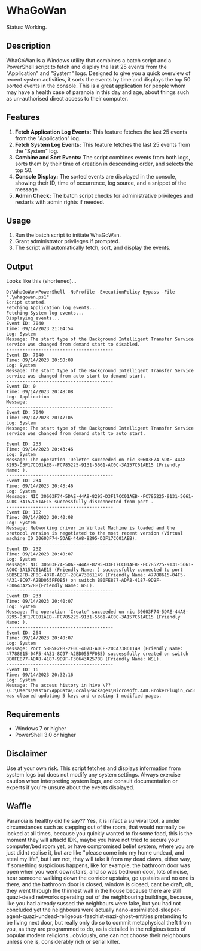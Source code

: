 # WhaGoWan
Status: Working.

## Description
WhaGoWan is a Windows utility that combines a batch script and a PowerShell script to fetch and display the last 25 events from the "Application" and "System" logs. Designed to give you a quick overview of recent system activities, it sorts the events by time and displays the top 50 sorted events in the console. This is a great application for people whom may have a health case of paranoia in this day and age, about things such as un-authorised direct access to their computer.

## Features

1. **Fetch Application Log Events:** This feature fetches the last 25 events from the "Application" log.
2. **Fetch System Log Events:** This feature fetches the last 25 events from the "System" log.
3. **Combine and Sort Events:** The script combines events from both logs, sorts them by their time of creation in descending order, and selects the top 50.
4. **Console Display:** The sorted events are displayed in the console, showing their ID, time of occurrence, log source, and a snippet of the message.
5. **Admin Check:** The batch script checks for administrative privileges and restarts with admin rights if needed.

## Usage

1. Run the batch script to initiate WhaGoWan.
2. Grant administrator privileges if prompted.
3. The script will automatically fetch, sort, and display the events.

## Output
Looks like this (shortened)...
```
D:\WhaGoWan>PowerShell -NoProfile -ExecutionPolicy Bypass -File ".\whagowan.ps1"
Script started.
Fetching Application log events...
Fetching System log events...
Displaying events...
Event ID: 7040
Time: 09/14/2023 21:04:54
Log: System
Message: The start type of the Background Intelligent Transfer Service service was changed from demand start to disabled.
----------------------------------------
Event ID: 7040
Time: 09/14/2023 20:50:08
Log: System
Message: The start type of the Background Intelligent Transfer Service service was changed from auto start to demand start.
----------------------------------------
Event ID: 0
Time: 09/14/2023 20:48:08
Log: Application
Message:
----------------------------------------
Event ID: 7040
Time: 09/14/2023 20:47:05
Log: System
Message: The start type of the Background Intelligent Transfer Service service was changed from demand start to auto start.
----------------------------------------
Event ID: 233
Time: 09/14/2023 20:43:46
Log: System
Message: The operation 'Delete' succeeded on nic 30603F74-5DAE-44A8-8295-D3F17CC01AEB--FC785225-9131-5661-AC0C-3A157C61AE15 (Friendly Name: ).
----------------------------------------
Event ID: 234
Time: 09/14/2023 20:43:46
Log: System
Message: NIC 30603F74-5DAE-44A8-8295-D3F17CC01AEB--FC785225-9131-5661-AC0C-3A157C61AE15 successfully disconnected from port .
----------------------------------------
Event ID: 102
Time: 09/14/2023 20:40:08
Log: System
Message: Networking driver in Virtual Machine is loaded and the protocol version is negotiated to the most recent version (Virtual machine ID 30603F74-5DAE-44A8-8295-D3F17CC01AEB).
----------------------------------------
Event ID: 232
Time: 09/14/2023 20:40:07
Log: System
Message: NIC 30603F74-5DAE-44A8-8295-D3F17CC01AEB--FC785225-9131-5661-AC0C-3A157C61AE15 (Friendly Name: ) successfully connected to port 5BB5E2FB-2F0C-407D-A0CF-20CA73861149 (Friendly Name: 47788615-04F5-4A31-8C97-A2BD055FF0B5) on switch BB0FE877-ADA8-4187-9D9F-F30643A2578B(Friendly Name: WSL).
----------------------------------------
Event ID: 233
Time: 09/14/2023 20:40:07
Log: System
Message: The operation 'Create' succeeded on nic 30603F74-5DAE-44A8-8295-D3F17CC01AEB--FC785225-9131-5661-AC0C-3A157C61AE15 (Friendly Name: ).
----------------------------------------
Event ID: 264
Time: 09/14/2023 20:40:07
Log: System
Message: Port 5BB5E2FB-2F0C-407D-A0CF-20CA73861149 (Friendly Name: 47788615-04F5-4A31-8C97-A2BD055FF0B5) successfully created on switch BB0FE877-ADA8-4187-9D9F-F30643A2578B (Friendly Name: WSL).
----------------------------------------
Event ID: 16
Time: 09/14/2023 20:32:16
Log: System
Message: The access history in hive \??\C:\Users\Mastar\AppData\Local\Packages\Microsoft.AAD.BrokerPlugin_cw5n1h2txyewy\Settings\settings.dat was cleared updating 5 keys and creating 1 modified pages.
```


## Requirements

- Windows 7 or higher
- PowerShell 3.0 or higher

## Disclaimer

Use at your own risk. This script fetches and displays information from system logs but does not modify any system settings. Always exercise caution when interpreting system logs, and consult documentation or experts if you're unsure about the events displayed.

## Waffle
Paranoia is healthy did he say?? Yes, it is infact a survival tool,  a under circumstances such as stepping out of the room, that would normally be locked at all times, because you quickly wanted to fix some food, this is the moment they will attack! IDK, maybe you have not tried to secure your computer/bed room yet, or have compromised belief system, where you are just didnt realise it, but are like "please come into my home undead, and steal my life", but I am not, they will take it from my dead claws, either way, if something suspicious happens, like for example, the bathroom door was open when you went downstairs, and so was bedroom door, lots of noise, hear someone walking down the corridor upstairs, go upstairs and no one is there, and the bathroom door is closed, window is closed, cant be draft, oh, they went through the thinnest wall in the house because there are still quazi-dead networks operating out of the neighbouring buildings, because, like you had already sussed the neighbours were fake, but you had not concluded yet the neighbours were actually nano-assimilated-sleeper-agent-quazi-undead-religeous-faschist-nazi-ghost-entities pretending to be living next door, but really only do so to commit metaphysical theft from you, as they are programmed to do, as is detailed in the religious texts of popular modern religions...obviously, one can not choose their neighbours unless one is, considerably rich or serial killer. 
